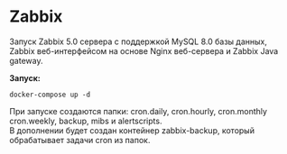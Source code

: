 # Zabbix

Запуск Zabbix 5.0 сервера с поддержкой MySQL 8.0 базы данных, Zabbix веб-интерфейсом на основе Nginx веб-сервера и Zabbix Java gateway. 

**Запуск:**
```
docker-compose up -d
```

При запуске создаются папки: cron.daily, cron.hourly, cron.monthly cron.weekly, backup, mibs и alertscripts.  
В дополнении будет создан контейнер zabbix-backup, который обрабатывает задачи cron из папок.
